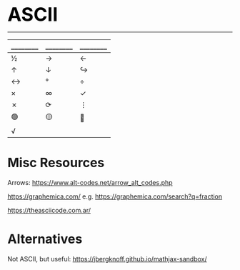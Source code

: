 **<span style="font-size:3em;color:black">ASCII</span>**
***

| ________ | ________ | ________ |
| -------- | ------- | ------- |
| ½ | → | ← |
| ↑ | ↓ | ↪ |
| ↔ | ° | ÷ |
| × | ∞ | ✓ |
| ✗ | ⟳ | ⋮ |
| 🟢 | 🟡 | 🔴 |
| √ | | |


# Misc Resources

   Arrows: https://www.alt-codes.net/arrow_alt_codes.php

   https://graphemica.com/   e.g. https://graphemica.com/search?q=fraction
   
   https://theasciicode.com.ar/


# Alternatives

Not ASCII, but useful: https://jbergknoff.github.io/mathjax-sandbox/

